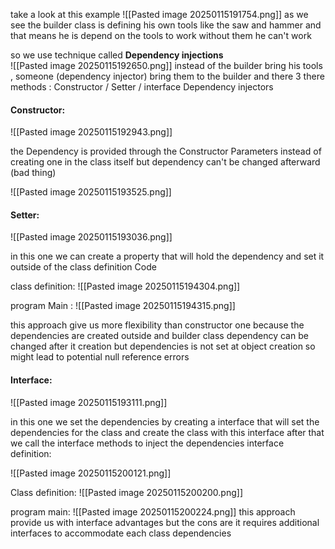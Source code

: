 take a look at this example 
![[Pasted image 20250115191754.png]]
as we see the builder class is defining his own tools like the saw and hammer 
and that means he is depend on the tools to work without them he can't work 

so we use technique called **Dependency injections**   
![[Pasted image 20250115192650.png]]
instead of the builder bring his tools , someone (dependency injector) bring them to the builder
and there 3 there methods : 
Constructor / Setter / interface Dependency injectors 

#### Constructor:
![[Pasted image 20250115192943.png]]


the Dependency is provided through the Constructor Parameters instead of creating one in the class itself 
but dependency can't be changed afterward (bad thing)


![[Pasted image 20250115193525.png]]


#### Setter:
![[Pasted image 20250115193036.png]]

in this one we can create a property that will hold the dependency and set it outside of the class definition Code


class definition:
![[Pasted image 20250115194304.png]]

program Main :
![[Pasted image 20250115194315.png]]

this approach give us more flexibility than constructor one because the dependencies are created outside and builder class dependency can be changed after it creation
but dependencies is not set at object creation so might lead to potential null reference errors 

#### Interface:
![[Pasted image 20250115193111.png]]


in this one we set the dependencies by creating a interface that will set the dependencies for the class and create the class with this interface after that we call the interface methods to inject the dependencies 
interface definition:

![[Pasted image 20250115200121.png]]


Class definition: 
![[Pasted image 20250115200200.png]]

program main:
![[Pasted image 20250115200224.png]]
this approach provide us with interface advantages but the cons are it requires additional interfaces to accommodate each class dependencies  





